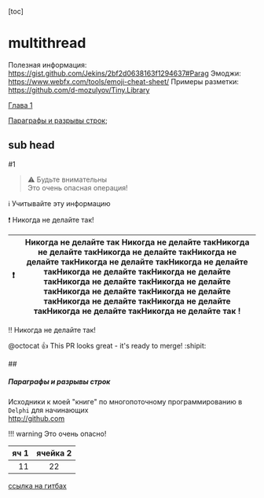 [toc]

# multithread

Полезная информация: https://gist.github.com/Jekins/2bf2d0638163f1294637#Parag
Эмоджи: https://www.webfx.com/tools/emoji-cheat-sheet/
Примеры разметки: https://github.com/d-mozulyov/Tiny.Library

[Глава 1](#glava1)

[Параграфы и разрывы строк](#Parag);

## sub head

#1

> :warning: Будьте внимательны  
Это очень опасная операция!

:information_source: Учитывайте эту информацию

:exclamation: Никогда не делайте так!

:exclamation: | Никогда не делайте так Никогда не делайте такНикогда не делайте такНикогда не делайте такНикогда не делайте такНикогда не делайте такНикогда не делайте такНикогда не делайте такНикогда не делайте такНикогда не делайте такНикогда не делайте такНикогда не делайте такНикогда не делайте такНикогда не делайте такНикогда не делайте такНикогда не делайте такНикогда не делайте так !
--------------|------------------------

:bangbang: Никогда не делайте так!

@octocat :+1: This PR looks great - it's ready to merge! :shipit:

##<a name="glava1"></a>

##### <a name="Parag"></a>	Параграфы и разрывы строк

Исходники к моей "книге" по 
многопоточному 
программированию в `Delphi` для начинающих  
<http://github.com>
   
!!! warning
    Это очень опасно!

яч 1 | ячейка 2
-----:|:---------:
11   | 22

[ссылка на гитбах][1]



[1]: https://github.com/